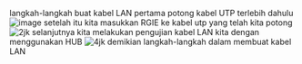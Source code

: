 langkah-langkah buat kabel LAN 
pertama potong kabel UTP terlebih dahulu 
![image](https://github.com/fhmitns/lap_JK/assets/126401609/383699c2-94bb-4a54-a3e2-981c0c749a4f)
setelah itu kita masukkan RGIE ke kabel utp yang telah kita potong 
![2jk](https://github.com/fhmitns/lap_JK/assets/126401609/b86de5ef-fd78-405a-9764-43bbfccc9cd5)
selanjutnya kita melakukan pengujian kabel LAN kita dengan menggunakan HUB 
![4jk](https://github.com/fhmitns/lap_JK/assets/126401609/c763de57-5a7a-40c4-883c-1e980a7713c3)
demikian langkah-langkah dalam membuat kabel LAN 
